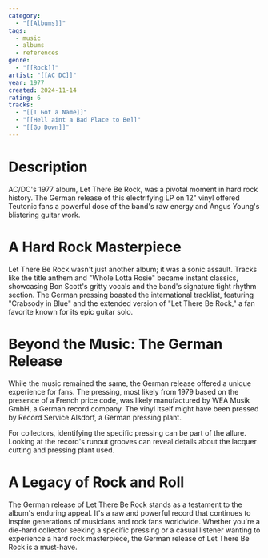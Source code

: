 ```yaml
---
category:
  - "[[Albums]]"
tags:
  - music
  - albums
  - references
genre:
  - "[[Rock]]"
artist: "[[AC DC]]"
year: 1977
created: 2024-11-14
rating: 6
tracks:
  - "[[I Got a Name]]"
  - "[[Hell aint a Bad Place to Be]]"
  - "[[Go Down]]"
---
```

# Description
AC/DC's 1977 album, Let There Be Rock, was a pivotal moment in hard rock history. The German release of this electrifying LP on 12" vinyl offered Teutonic fans a powerful dose of the band's raw energy and Angus Young's blistering guitar work.

# A Hard Rock Masterpiece

Let There Be Rock wasn't just another album; it was a sonic assault. Tracks like the title anthem and "Whole Lotta Rosie" became instant classics, showcasing Bon Scott's gritty vocals and the band's signature tight rhythm section. The German pressing boasted the international tracklist, featuring "Crabsody in Blue" and the extended version of "Let There Be Rock," a fan favorite known for its epic guitar solo.

# Beyond the Music: The German Release

While the music remained the same, the German release offered a unique experience for fans. The pressing, most likely from 1979 based on the presence of a French price code, was likely manufactured by WEA Musik GmbH, a German record company. The vinyl itself might have been pressed by Record Service Alsdorf, a German pressing plant.

For collectors, identifying the specific pressing can be part of the allure. Looking at the record's runout grooves can reveal details about the lacquer cutting and pressing plant used.

# A Legacy of Rock and Roll

The German release of Let There Be Rock stands as a testament to the album's enduring appeal. It's a raw and powerful record that continues to inspire generations of musicians and rock fans worldwide. Whether you're a die-hard collector seeking a specific pressing or a casual listener wanting to experience a hard rock masterpiece, the German release of Let There Be Rock is a must-have.